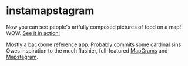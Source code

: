 instamapstagram
=================

Now you can see people's artfully composed pictures of food on a map!! WOW. [See it in action!](http://iirvine.github.com/instamapstagram/index.html)

Mostly a backbone reference app. Probably commits some cardinal sins. Owes inspiration to the much flashier, full-featured [MapGrams](http://www.mapgrams.com/) and [Mapstagram](http://www.mapstagram.com/).
